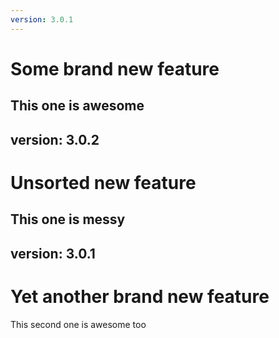 ```yaml
---
version: 3.0.1
---
```

# Some brand new feature

This one is awesome
---
version: 3.0.2
---
# Unsorted new feature

This one is messy
---
version: 3.0.1
---
# Yet another brand new feature

This second one is awesome too
